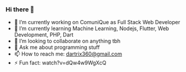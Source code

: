 ### Hi there 👋

<!--
**dartrix/dartrix** is a ✨ _special_ ✨ repository because its `README.md` (this file) appears on your GitHub profile.

Here are some ideas to get you started:

- 🔭 I’m currently working on ComuniQue as Full Stack Web Developer
- 🌱 I’m currently learning Machine Learning, Nodejs, Flutter, Web Development, PHP, Dart
- 👯 I’m looking to collaborate on anything tbh
- 💬 Ask me about programming stuff
- 📫 How to reach me: dartrix360@gmail.com
- ⚡ Fun fact: watch?v=dQw4w9WgXcQ
-->

- 🔭 I’m currently working on ComuniQue as Full Stack Web Developer
- 🌱 I’m currently learning Machine Learning, Nodejs, Flutter, Web Development, PHP, Dart
- 👯 I’m looking to collaborate on anything tbh
- 💬 Ask me about programming stuff
- 📫 How to reach me: dartrix360@gmail.com
- ⚡ Fun fact: watch?v=dQw4w9WgXcQ
